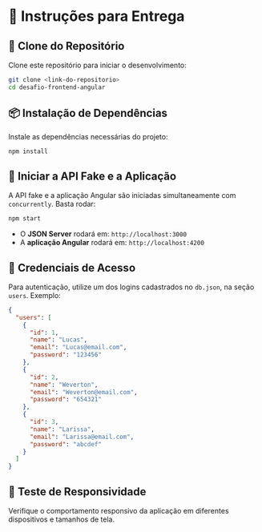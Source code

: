 # 📌 Instruções para Entrega

## 📂 Clone do Repositório
Clone este repositório para iniciar o desenvolvimento:

```bash
git clone <link-do-repositorio>
cd desafio-frontend-angular
```

## 📦 Instalação de Dependências
Instale as dependências necessárias do projeto:

```bash
npm install
```

## 🚀 Iniciar a API Fake e a Aplicação
A API fake e a aplicação Angular são iniciadas simultaneamente com `concurrently`. Basta rodar:

```bash
npm start
```

- O **JSON Server** rodará em: `http://localhost:3000`
- A **aplicação Angular** rodará em: `http://localhost:4200`

## 🔑 Credenciais de Acesso
Para autenticação, utilize um dos logins cadastrados no `db.json`, na seção `users`. Exemplo:

```json
{
  "users": [
    {
      "id": 1,
      "name": "Lucas",
      "email": "Lucas@email.com",
      "password": "123456"
    },
    {
      "id": 2,
      "name": "Weverton",
      "email": "Weverton@email.com",
      "password": "654321"
    },
    {
      "id": 3,
      "name": "Larissa",
      "email": "Larissa@email.com",
      "password": "abcdef"
    }
  ]
}
```

## 📱 Teste de Responsividade
Verifique o comportamento responsivo da aplicação em diferentes dispositivos e tamanhos de tela.







